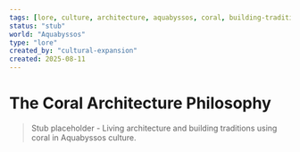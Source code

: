 ```yaml
---
tags: [lore, culture, architecture, aquabyssos, coral, building-traditions]
status: "stub"
world: "Aquabyssos"
type: "lore"
created_by: "cultural-expansion"
created: 2025-08-11
---
```


# The Coral Architecture Philosophy

> Stub placeholder - Living architecture and building traditions using coral in Aquabyssos culture.